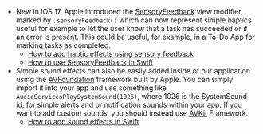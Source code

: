 - New in iOS 17, Apple introduced the [SensoryFeedback](https://developer.apple.com/documentation/swiftui/sensoryfeedback) view modifier, marked by `.sensoryFeedback()` which can now represent simple haptics useful for example to let the user know that a task has succeeded or if an error is present. This could be useful, for example, in a To-Do App for marking tasks as completed.
	- [How to add haptic effects using sensory feedback](https://www.hackingwithswift.com/quick-start/swiftui/how-to-add-haptic-effects-using-sensory-feedback)
	- [How to use SensoryFeedback in Swift](https://www.youtube.com/shorts/VH1OQYStkb8)
- Simple sound effects can also be easily added inside of our application using the [AVFoundation](https://developer.apple.com/documentation/avfoundation/) framework built by Apple. You can simply import it into your app and use something like `AudioServicesPlaySystemSound(1026)`, where 1026 is the SystemSound id, for simple alerts and or notification sounds within your app. If you want to add custom sounds, you should instead use [AVKit](https://developer.apple.com/documentation/avkit) Framework. 
	- [How to add sound effects in Swift](https://youtu.be/iBLZ1C4L5Mw?si=lxa67subPxbDW3LE)